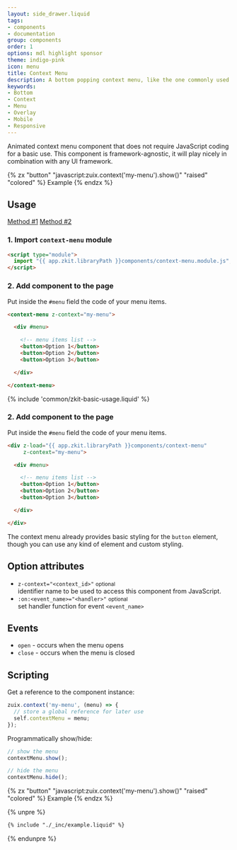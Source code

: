 ```yaml
---
layout: side_drawer.liquid
tags:
- components
- documentation
group: components
order: 1
options: mdl highlight sponsor
theme: indigo-pink
icon: menu
title: Context Menu
description: A bottom popping context menu, like the one commonly used on mobile devices.
keywords:
- Bottom
- Context
- Menu
- Overlay
- Mobile
- Responsive
---
```


Animated context menu component that does not require JavaScript coding for a basic use.
This component is framework-agnostic, it will play nicely in combination with any UI framework.

{% zx "button" "javascript:zuix.context('my-menu').show()" "raised" "colored" %}
Example
{% endzx %}

## Usage

<div class="mdl-tabs mdl-js-tabs mdl-js-ripple-effect">
  <div class="mdl-tabs__tab-bar" layout="row top-left">
      <a href="#module" class="mdl-tabs__tab is-active">Method #1</a>
      <a href="#script" class="mdl-tabs__tab">Method #2</a>
  </div>
  <div class="mdl-tabs__panel is-active" id="module">

### 1. Import `context-menu` module

```html
<script type="module">
  import "{{ app.zkit.libraryPath }}components/context-menu.module.js";
</script>
```

### 2. Add component to the page

Put inside the `#menu` field the code of your menu items.

```html
<context-menu z-context="my-menu">

  <div #menu>

    <!-- menu items list -->
    <button>Option 1</button>
    <button>Option 2</button>
    <button>Option 3</button>

  </div>

</context-menu>
```

  </div>
  <div class="mdl-tabs__panel" id="script">

{% include 'common/zkit-basic-usage.liquid' %}

### 2. Add component to the page

Put inside the `#menu` field the code of your menu items.

```html
<div z-load="{{ app.zkit.libraryPath }}components/context-menu"
     z-context="my-menu">

  <div #menu>

    <!-- menu items list -->
    <button>Option 1</button>
    <button>Option 2</button>
    <button>Option 3</button>

  </div>

</div>
```

  </div>
</div>


The context menu already provides basic styling for the `button` element, though you can use any kind of element and
custom styling.


## Option attributes

- `z-context="<context_id>"` <small>optional</small>  
  identifier name to be used to access this component from JavaScript.
- `:on:<event_name>="<handler>"` <small>optional</small>  
  set handler function for event `<event_name>`


## Events

- `open` - occurs when the menu opens
- `close` - occurs when the menu is closed


## Scripting

Get a reference to the component instance:

```js
zuix.context('my-menu', (menu) => {
  // store a global reference for later use
  self.contextMenu = menu;
});
```

Programmatically show/hide:

```js
// show the menu
contextMenu.show();

// hide the menu
contextMenu.hide();
```

{% zx "button" "javascript:zuix.context('my-menu').show()" "raised" "colored" %}
Example
{% endzx %}

{% unpre %}
```html
{% include "./_inc/example.liquid" %}
```
{% endunpre %}
